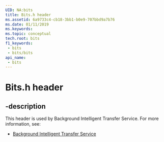 ```yaml
---
UID: NA:bits
title: Bits.h header
ms.assetid: 6a9733c4-cb18-3bb1-b0e9-707bbd9a7b76
ms.date: 01/11/2019
ms.keywords: 
ms.topic: conceptual
tech.root: bits
f1_keywords:
 - bits
 - bits/bits
api_name:
 - bits
---
```


# Bits.h header


## -description

This header is used by Background Intelligent Transfer Service. For more information, see:

- [Background Intelligent Transfer Service](../_bits/index.md)


